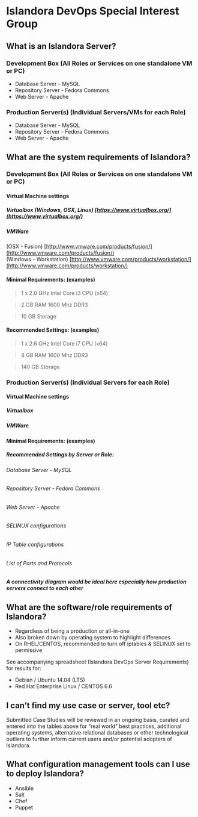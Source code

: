 # Islandora DevOps Special Interest Group

## What is an Islandora Server?

### Development Box (All Roles or Services on one standalone VM or PC) 
* Database Server - MySQL
* Repository Server - Fedora Commons
* Web Server - Apache	

### Production Server(s) (Individual Servers/VMs for each Role)
* Database Server - MySQL
* Repository Server - Fedora Commons
* Web Server - Apache

## What are the system requirements of Islandora?
	
### Development Box (All Roles or Services on one standalone VM or PC) 
#### Virtual Machine settings
##### Virtualbox (Windows, OSX, Linux) [https://www.virtualbox.org/](https://www.virtualbox.org/)
##### VMWare	
(OSX - Fusion) [http://www.vmware.com/products/fusion/](http://www.vmware.com/products/fusion/)  
(Windows - Workstation) [http://www.vmware.com/products/workstation/](http://www.vmware.com/products/workstation/)
#### Minimal Requirements: (examples)
> 1 x 2.0 GHz Intel Core i3 CPU (x64)

> 2 GB RAM 1600 Mhz DDR3

> 10 GB Storage	
		
#### Recommended Settings: (examples)
> 1 x 2.6 GHz Intel Core i7 CPU (x64)

> 8 GB RAM 1600 Mhz DDR3

> 140 GB Storage

### Production Server(s) (Individual Servers for each Role)
#### Virtual Machine settings
##### Virtualbox
##### VMWare	

#### Minimal Requirements: (examples)
		
##### Recommended Settings by Server or Role:
###### Database Server - MySQL
###### Repository Server - Fedora Commons
###### Web Server - Apache
			
###### SELINUX configurations
###### IP Table configurations
###### List of Ports and Protocols

***A connectivity diagram would be ideal here especially how production servers connect to each other***

## What are the software/role requirements of Islandora? 
- Regardless of being a production or all-in-one
- Also broken down by operating system to highlight differences
- On RHEL/CENTOS, recommended to turn off iptables & SELINUX set to permissive 

See accompanying spreadsheet (Islandora DevOps Server Requirements) for results for:
- Debian / Ubuntu 14.04 (LTS)
- Red Hat Enterprise Linux / CENTOS 6.6

## I can’t find my use case or server, tool etc?
Submitted Case Studies will be reviewed in an ongoing basis, curated and entered into the tables above for “real world” best practices, additional operating systems, alternative relational databases or other technological outliers to further inform current users and/or potential adopters of Islandora.

## What configuration management tools can I use to deploy Islandora?
- Ansible
- Salt
- Chef
- Puppet